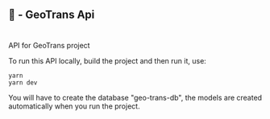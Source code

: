## 🚛 - GeoTrans Api

#

API for GeoTrans project

To run this API locally, build the project and then run it, use:

```
yarn
yarn dev
```

You will have to create the database "geo-trans-db", the models are created automatically when you run the project.